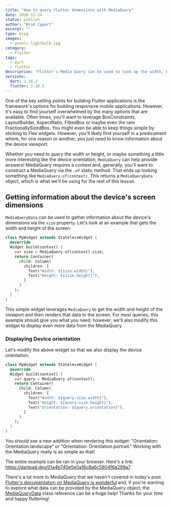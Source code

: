 ```yaml
---
title: "How to query flutter dimensions with MediaQuery"
date: 2020-12-24
status: publish
author: "Brad Cypert"
excerpt: ""
type: blog
images:
  - pexels-lightbulb.jpg
category:
  - Flutter
tags:
  - dart
  - flutter
description: "Flutter's Media Query can be used to look up the width, height and more of your applications context and the user's device."
versions:
  dart: 2.16.2
  flutter: 2.10.5
---
```


One of the key selling points for building Flutter applications is the framework's options for building responsive mobile applications. However, it's easy to find yourself overwhelmed by the many options that are available. Often times, you'll want to leverage BoxConstraints, LayoutBuilder, AspectRatio, FittedBox or maybe even the rare FractionallySizedBox. You might even be able to keep things simple by sticking to Flex widgets. However, you'll likely find yourself in a predicament where, for one reason or another, you just need to know information about the device viewport.

Whether you need to query the width or height, or maybe something a little more interesting like the device orientation, `MediaQuery` can help provide answers! MediaQuery requires a context and, generally, you'll want to construct a MediaQuery via the `.of` static method. That ends up looking something like `MediaQuery.of(context)`. This returns a `MediaQueryData` object, which is what we'll be using for the rest of this lesson.

## Getting information about the device's screen dimensions

`MediaQueryData` can be used to gather information about the device's dimensions via the `size` property. Let's look at an example that gets the width and height of the screen.

```dart
class MyWidget extends StatelessWidget {
  @override
  Widget build(context) {
    var size = MediaQuery.of(context).size;
    return Container(
      child: Column(
        children: [
          Text("Width: ${size.width}"),
          Text("Height: ${size.height}"),
        ]
      )
    );
  }
}
```

This simple widget leverages `MediaQuery` to get the width and height of the viewport and then renders that data to the screen. For most queries, this example should give you what you need, however, we'll also modify this widget to display even more data from the MediaQuery.

### Displaying Device orientation

Let's modify the above widget so that we also display the device orientation.

```dart
class MyWidget extends StatelessWidget {
  @override
  Widget build(context) {
    var query = MediaQuery.of(context);
    return Container(
      child: Column(
        children: [
          Text("Width: ${query.size.width}"),
          Text("Height: ${query.size.height}"),
          Text("Orientation: ${query.orientation}"),
        ]
      )
    );
  }
}
```

You should see a new addition when rendering this widget: "Orientation: Orientation.landscape" or "Orientation: Orientation.portrait." Working with the MediaQuery really is as simple as that!

<HeadsUp>
    The entire example can be ran in your browser. Here's a link: <a target="_blank" href="https://dartpad.dev/01a4b740e5e0a16c8a6c5804f6a299a7?">https://dartpad.dev/01a4b740e5e0a16c8a6c5804f6a299a7</a>
</HeadsUp>

There's a lot more to MediaQuery that we haven't covered in today's post. [Flutter's documentation on MediaQuery is wonderful](https://api.flutter.dev/flutter/widgets/MediaQuery-class.html) and, if you're wanting to explore what data can be provided by the MediaQuery object, the [MediaQueryData](https://api.flutter.dev/flutter/widgets/MediaQueryData-class.html) class reference can be a huge help! Thanks for your time and happy fluttering!

